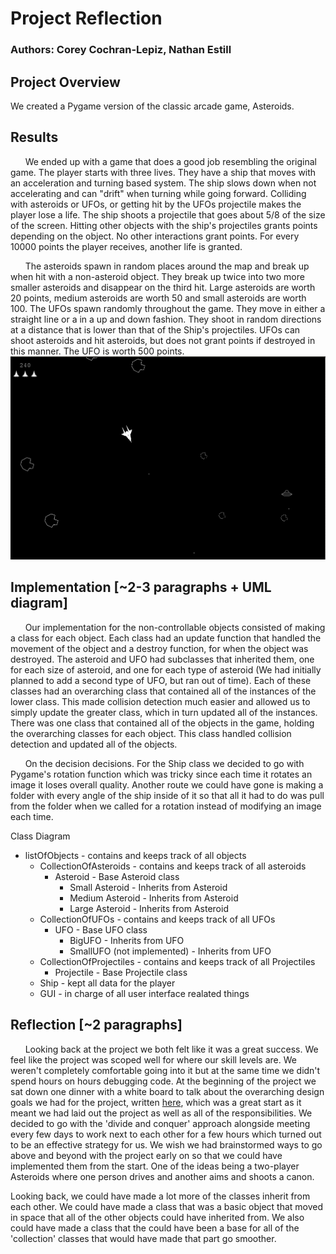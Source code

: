 # Project Reflection
### Authors: Corey Cochran-Lepiz, Nathan Estill

## Project Overview

We created a Pygame version of the classic arcade game, Asteroids.

## Results

&nbsp;&nbsp;&nbsp;&nbsp;&nbsp;&nbsp;We ended up with a game that does a good job resembling the original game. The player starts with three lives. They have a ship that moves with an acceleration and turning based system. The ship slows down when not accelerating and can "drift" when turning while going forward. Colliding with asteroids or UFOs, or getting hit by the UFOs projectile makes the player lose a life. The ship shoots a projectile that goes about 5/8 of the size of the screen. Hitting other objects with the ship's projectiles grants points depending on the object. No other interactions grant points. For every 10000 points the player receives, another life is granted.

&nbsp;&nbsp;&nbsp;&nbsp;&nbsp;&nbsp;The asteroids spawn in random places around the map and break up when hit with a non-asteroid object. They break up twice into two more smaller asteroids and disappear on the third hit. Large asteroids are worth 20 points, medium asteroids are worth 50 and small asteroids are worth 100. The UFOs spawn randomly throughout the game. They move in either a straight line or a in a up and down fashion. They shoot in random directions at a distance that is lower than that of the Ship's projectiles. UFOs can shoot asteroids and hit asteroids, but does not grant points if destroyed in this manner. The UFO is worth 500 points.
![A screen shot of the game working](FullGame.png)

## Implementation [~2-3 paragraphs + UML diagram]
&nbsp;&nbsp;&nbsp;&nbsp;&nbsp;&nbsp;Our implementation for the non-controllable objects consisted of making a class for each object. Each class had an update function that handled the movement of the object and a destroy function, for when the object was destroyed. The asteroid and UFO had subclasses that inherited them, one for each size of asteroid, and one for each type of asteroid (We had initially planned to add a second type of UFO, but ran out of time). Each of these classes had an overarching class that contained all of the instances of the lower class. This made collision detection much easier and allowed us to simply update the greater class, which in turn updated all of the instances. There was one class that contained all of the objects in the game, holding the overarching classes for each object. This class handled collision detection and updated all of the objects.

&nbsp;&nbsp;&nbsp;&nbsp;&nbsp;&nbsp;On the decision decisions. For the Ship class we decided to go with Pygame's rotation function which was tricky since each time it rotates an image it loses overall quality. Another route we could have gone is making a folder with every angle of the ship inside of it so that all it had to do was pull from the folder when we called for a rotation instead of modifying an image each time.


Class Diagram
* listOfObjects - contains and keeps track of all objects
  * CollectionOfAsteroids - contains and keeps track of all asteroids
    * Asteroid - Base Asteroid class
      * Small Asteroid - Inherits from Asteroid
      * Medium Asteroid - Inherits from Asteroid
      * Large Asteroid - Inherits from Asteroid
  * CollectionOfUFOs - contains and keeps track of all UFOs
    * UFO - Base UFO class
      * BigUFO - Inherits from UFO
      * SmallUFO (not implemented) - Inherits from UFO
  * CollectionOfProjectiles - contains and keeps track of all Projectiles
    * Projectile - Base Projectile class
  * Ship - kept all data for the player
  * GUI - in charge of all user interface realated things 

## Reflection [~2 paragraphs]
<!-- The thing below is to indent. It's HTML basically -->
&nbsp;&nbsp;&nbsp;&nbsp;&nbsp;&nbsp;Looking back at the project we both felt like it was a great success. We feel like the project was scoped well for where our skill levels are. We weren't completely comfortable going into it but at the same time we didn't spend hours on hours debugging code. At the beginning of the project we sat down one dinner with a white board to talk about the overarching design goals we had for the project, written [here](keepInMind.md), which was a great start as it meant we had laid out the project as well as all of the responsibilities. We decided to go with the 'divide and conquer' approach alongside meeting every few days to work next to each other for a few hours which turned out to be an effective strategy for us. We wish we had brainstormed ways to go above and beyond with the project early on so that we could have implemented them from the start. One of the ideas being a two-player Asteroids where one person drives and another aims and shoots a canon.

Looking back, we could have made a lot more of the classes inherit from each other. We could have made a class that was a basic object that moved in space that all of the other objects could have inherited from. We also could have made a class that the could have been a base for all of the 'collection' classes that would have made that part go smoother.
